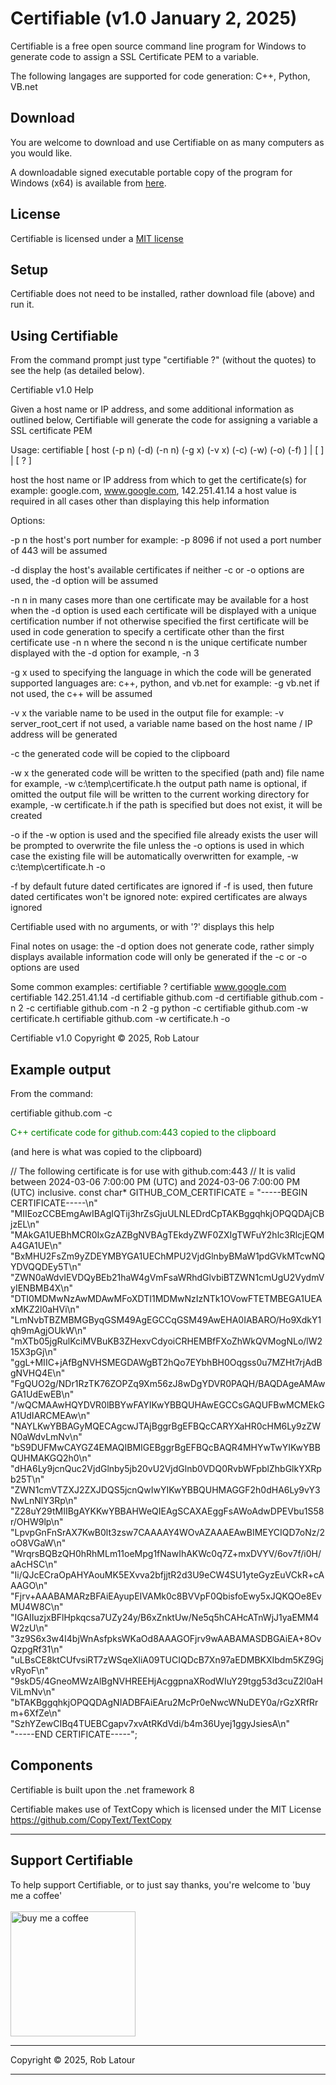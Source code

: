 # Certifiable (v1.0 January 2, 2025)

Certifiable is a free open source command line program for Windows to generate code to assign a SSL Certificate PEM to a variable.

The following langages are supported for code generation: C++, Python, VB.net

## Download 

You are welcome to download and use Certifiable on as many computers as you would like.

A downloadable signed executable portable copy of the program for Windows (x64) is available from [here](https://github.com/roblatour/setvol/releases/download/v1..0.0/certifiable.exe).

## License
Certifiable is licensed under a [MIT license](https://github.com/roblatour/certifiable/blob/main/LICENSE)

## Setup

Certifiable does not need to be installed, rather download file (above) and run it.

## Using Certifiable

From the command prompt just type "certifiable ?" (without the quotes) to see the help (as detailed below).

Certifiable v1.0 Help

Given a host name or IP address, and some additional information as outlined below,
Certifiable will generate the code for assigning a variable a SSL certificate PEM

Usage:
certifiable [ host (-p n) (-d) (-n n) (-g x) (-v x) (-c) (-w) (-o) (-f) ] | [ ] | [ ? ]

host   the host name or IP address from which to get the certificate(s)
       for example: google.com, www.google.com, 142.251.41.14
       a host value is required in all cases other than displaying this help information

Options:

 -p n  the host's port number
       for example: -p 8096
       if not used a port number of 443 will be assumed

 -d    display the host's available certificates
       if neither -c or -o options are used, the -d option will be assumed

 -n n  in many cases more than one certificate may be available for a host
       when the -d option is used each certificate will be displayed with a unique certification number
       if not otherwise specified the first certificate will be used in code generation
       to specify a certificate other than the first certificate
       use -n n where the second n is the unique certificate number displayed with the -d option
       for example, -n 3

 -g x  used to specifying the language in which the code will be generated
       supported languages are: c++, python, and vb.net
       for example: -g vb.net
       if not used, the c++ will be assumed

 -v x  the variable name to be used in the output file
       for example: -v server_root_cert
       if not used, a variable name based on the host name / IP address will be generated

 -c    the generated code will be copied to the clipboard

 -w x  the generated code will be written to the specified (path and) file name
       for example, -w c:\temp\certificate.h
       the output path name is optional, if omitted the output file will be written to the current working directory
       for example, -w certificate.h
       if the path is specified but does not exist, it will be created

 -o    if the -w option is used and the specified file already exists
       the user will be prompted to overwrite the file unless the -o options is used
       in which case the existing file will be automatically overwritten
       for example, -w c:\temp\certificate.h -o

 -f    by default future dated certificates are ignored
       if -f is used, then future dated certificates won't be ignored
       note: expired certificates are always ignored

 Certifiable used with no arguments, or with '?' displays this help

Final notes on usage:
 the -d option does not generate code, rather simply displays available information
 code will only be generated if the -c or -o options are used

Some common examples:
 certifiable ?
 certifiable www.google.com
 certifiable 142.251.41.14 -d
 certifiable github.com -d
 certifiable github.com -n 2 -c
 certifiable github.com -n 2 -g python -c
 certifiable github.com -w certificate.h
 certifiable github.com -w certificate.h -o

Certifiable v1.0
Copyright © 2025, Rob Latour

## Example output

From the command:

certifiable github.com -c

<span style="color: green;">C++ certificate code for github.com:443 copied to the clipboard</span>

(and here is what was copied to the clipboard)

// The following certificate is for use with github.com:443
// It is valid between 2024-03-06 7:00:00 PM (UTC) and 2024-03-06 7:00:00 PM (UTC) inclusive.
const char* GITHUB_COM_CERTIFICATE = "-----BEGIN CERTIFICATE-----\n" \
                                     "MIIEozCCBEmgAwIBAgIQTij3hrZsGjuULNLEDrdCpTAKBggqhkjOPQQDAjCBjzEL\n" \
                                     "MAkGA1UEBhMCR0IxGzAZBgNVBAgTEkdyZWF0ZXIgTWFuY2hlc3RlcjEQMA4GA1UE\n" \
                                     "BxMHU2FsZm9yZDEYMBYGA1UEChMPU2VjdGlnbyBMaW1pdGVkMTcwNQYDVQQDEy5T\n" \
                                     "ZWN0aWdvIEVDQyBEb21haW4gVmFsaWRhdGlvbiBTZWN1cmUgU2VydmVyIENBMB4X\n" \
                                     "DTI0MDMwNzAwMDAwMFoXDTI1MDMwNzIzNTk1OVowFTETMBEGA1UEAxMKZ2l0aHVi\n" \
                                     "LmNvbTBZMBMGByqGSM49AgEGCCqGSM49AwEHA0IABARO/Ho9XdkY1qh9mAgjOUkW\n" \
                                     "mXTb05jgRulKciMVBuKB3ZHexvCdyoiCRHEMBfFXoZhWkQVMogNLo/lW215X3pGj\n" \
                                     "ggL+MIIC+jAfBgNVHSMEGDAWgBT2hQo7EYbhBH0Oqgss0u7MZHt7rjAdBgNVHQ4E\n" \
                                     "FgQUO2g/NDr1RzTK76ZOPZq9Xm56zJ8wDgYDVR0PAQH/BAQDAgeAMAwGA1UdEwEB\n" \
                                     "/wQCMAAwHQYDVR0lBBYwFAYIKwYBBQUHAwEGCCsGAQUFBwMCMEkGA1UdIARCMEAw\n" \
                                     "NAYLKwYBBAGyMQECAgcwJTAjBggrBgEFBQcCARYXaHR0cHM6Ly9zZWN0aWdvLmNv\n" \
                                     "bS9DUFMwCAYGZ4EMAQIBMIGEBggrBgEFBQcBAQR4MHYwTwYIKwYBBQUHMAKGQ2h0\n" \
                                     "dHA6Ly9jcnQuc2VjdGlnby5jb20vU2VjdGlnb0VDQ0RvbWFpblZhbGlkYXRpb25T\n" \
                                     "ZWN1cmVTZXJ2ZXJDQS5jcnQwIwYIKwYBBQUHMAGGF2h0dHA6Ly9vY3NwLnNlY3Rp\n" \
                                     "Z28uY29tMIIBgAYKKwYBBAHWeQIEAgSCAXAEggFsAWoAdwDPEVbu1S58r/OHW9lp\n" \
                                     "LpvpGnFnSrAX7KwB0lt3zsw7CAAAAY4WOvAZAAAEAwBIMEYCIQD7oNz/2oO8VGaW\n" \
                                     "WrqrsBQBzQH0hRhMLm11oeMpg1fNawIhAKWc0q7Z+mxDVYV/6ov7f/i0H/aAcHSC\n" \
                                     "Ii/QJcECraOpAHYAouMK5EXvva2bfjjtR2d3U9eCW4SU1yteGyzEuVCkR+cAAAGO\n" \
                                     "Fjrv+AAABAMARzBFAiEAyupEIVAMk0c8BVVpF0QbisfoEwy5xJQKQOe8EvMU4W8C\n" \
                                     "IGAIIuzjxBFlHpkqcsa7UZy24y/B6xZnktUw/Ne5q5hCAHcATnWjJ1yaEMM4W2zU\n" \
                                     "3z9S6x3w4I4bjWnAsfpksWKaOd8AAAGOFjrv9wAABAMASDBGAiEA+8OvQzpgRf31\n" \
                                     "uLBsCE8ktCUfvsiRT7zWSqeXliA09TUCIQDcB7Xn97aEDMBKXIbdm5KZ9GjvRyoF\n" \
                                     "9skD5/4GneoMWzAlBgNVHREEHjAcggpnaXRodWIuY29tgg53d3cuZ2l0aHViLmNv\n" \
                                     "bTAKBggqhkjOPQQDAgNIADBFAiEAru2McPr0eNwcWNuDEY0a/rGzXRfRrm+6XfZe\n" \
                                     "SzhYZewCIBq4TUEBCgapv7xvAtRKdVdi/b4m36Uyej1ggyJsiesA\n" \
                                     "-----END CERTIFICATE-----";

## Components

Certifiable is built upon the .net framework 8

Certifiable makes use of TextCopy which is licensed under the MIT License
https://github.com/CopyText/TextCopy

* * *
 ## Support Certifiable

 To help support Certifiable, or to just say thanks, you're welcome to 'buy me a coffee'<br><br>
[<img alt="buy me  a coffee" width="200px" src="https://cdn.buymeacoffee.com/buttons/v2/default-blue.png" />](https://www.buymeacoffee.com/roblatour)
* * *
Copyright © 2025, Rob Latour
* * *
